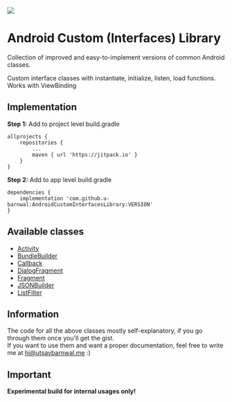 [![](https://jitpack.io/v/u-barnwal/AndroidCustomInterfacesLibrary.svg)](https://jitpack.io/#u-barnwal/AndroidCustomInterfacesLibrary)
# Android Custom (Interfaces) Library
Collection of improved and easy-to-implement versions of common Android classes.

Custom interface classes with instantiate, initialize, listen, load functions. Works with ViewBinding

## Implementation
**Step 1:** Add to project level build.gradle

    allprojects {
		repositories {
			...
			maven { url 'https://jitpack.io' }
		}
	}

**Step 2:** Add to app level build.gradle

	dependencies {
	    implementation 'com.github.u-barnwal:AndroidCustomInterfacesLibrary:VERSION'
	}

## Available classes

- [Activity](https://github.com/u-barnwal/AndroidCustomInterfacesLibrary/blob/main/custom/src/main/java/com/isolpro/custom/Activity.java)
- [BundleBuilder](https://github.com/u-barnwal/AndroidCustomInterfacesLibrary/blob/main/custom/src/main/java/com/isolpro/custom/BundleBuilder.java)
- [Callback](https://github.com/u-barnwal/AndroidCustomInterfacesLibrary/blob/main/custom/src/main/java/com/isolpro/custom/Callback.java)
- [DialogFragment](https://github.com/u-barnwal/AndroidCustomInterfacesLibrary/blob/main/custom/src/main/java/com/isolpro/custom/DialogFragment.java)
- [Fragment](https://github.com/u-barnwal/AndroidCustomInterfacesLibrary/blob/main/custom/src/main/java/com/isolpro/custom/Fragment.java)
- [JSONBuilder](https://github.com/u-barnwal/AndroidCustomInterfacesLibrary/blob/main/custom/src/main/java/com/isolpro/custom/JSONBuilder.java)
- [ListFilter](https://github.com/u-barnwal/AndroidCustomInterfacesLibrary/blob/main/custom/src/main/java/com/isolpro/custom/ListFilter.java)

## Information
The code for all the above classes mostly self-explanatory, if you go through them once you'll get the gist.  
If you want to use them and want a proper documentation, feel free to write me at hi@utsavbarnwal.me :)

## Important
**Experimental build for internal usages only!**
